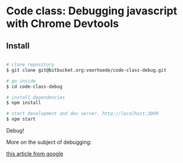 # Code class: Debugging javascript with Chrome Devtools

## Install

```sh

# clone repository
$ git clone git@bitbucket.org:voorhoede/code-class-debug.git

# go inside
$ cd code-class-debug

# install dependencies
$ npm install

# start development and dev server. http://localhost:3000
$ npm start
```

Debug!

More on the subject of debugging:

[this article from google](https://developers.google.com/web/tools/chrome-devtools/javascript/add-breakpoints)
